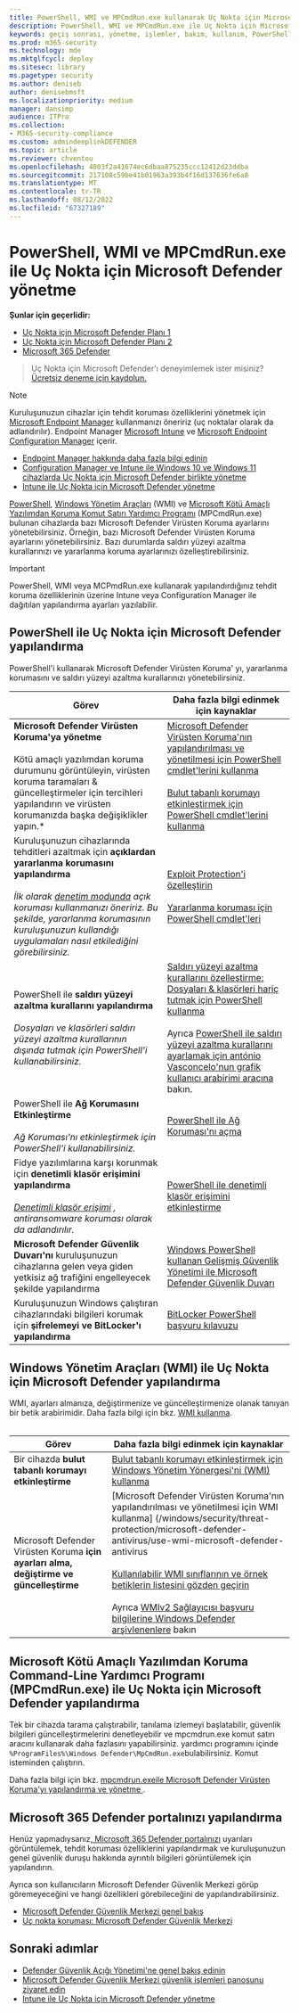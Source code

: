 ```yaml
---
title: PowerShell, WMI ve MPCmdRun.exe kullanarak Uç Nokta için Microsoft Defender yönetme
description: PowerShell, WMI ve MPCmdRun.exe ile Uç Nokta için Microsoft Defender yönetmeyi öğrenin
keywords: geçiş sonrası, yönetme, işlemler, bakım, kullanım, PowerShell, WMI, MPCmdRun.exe, Uç Nokta için Microsoft Defender, edr
ms.prod: m365-security
ms.technology: mde
ms.mktglfcycl: deploy
ms.sitesec: library
ms.pagetype: security
ms.author: deniseb
author: denisebmsft
ms.localizationpriority: medium
manager: dansimp
audience: ITPro
ms.collection:
- M365-security-compliance
ms.custom: admindeeplinkDEFENDER
ms.topic: article
ms.reviewer: chventou
ms.openlocfilehash: 4003f2a41674ec6dbaa875235ccc12412d23ddba
ms.sourcegitcommit: 217108c59be41b01963a393b4f16d137636fe6a8
ms.translationtype: MT
ms.contentlocale: tr-TR
ms.lasthandoff: 08/12/2022
ms.locfileid: "67327189"
---
```

# <a name="manage-microsoft-defender-for-endpoint-with-powershell-wmi-and-mpcmdrunexe"></a>PowerShell, WMI ve MPCmdRun.exe ile Uç Nokta için Microsoft Defender yönetme

**Şunlar için geçerlidir:**
- [Uç Nokta için Microsoft Defender Planı 1](https://go.microsoft.com/fwlink/?linkid=2154037)
- [Uç Nokta için Microsoft Defender Planı 2](https://go.microsoft.com/fwlink/?linkid=2154037)
- [Microsoft 365 Defender](https://go.microsoft.com/fwlink/?linkid=2118804)

> Uç Nokta için Microsoft Defender'ı deneyimlemek ister misiniz? [Ücretsiz deneme için kaydolun.](https://signup.microsoft.com/create-account/signup?products=7f379fee-c4f9-4278-b0a1-e4c8c2fcdf7e&ru=https://aka.ms/MDEp2OpenTrial?ocid=docs-wdatp-exposedapis-abovefoldlink)

> [!NOTE]
> Kuruluşunuzun cihazlar için tehdit koruması özelliklerini yönetmek için [Microsoft Endpoint Manager](/mem) kullanmanızı öneririz (uç noktalar olarak da adlandırılır). Endpoint Manager [Microsoft Intune](/mem/intune/fundamentals/what-is-intune) ve [Microsoft Endpoint Configuration Manager](/mem/configmgr/core/understand/introduction) içerir.
> - [Endpoint Manager hakkında daha fazla bilgi edinin](/mem/endpoint-manager-overview)
> - [Configuration Manager ve Intune ile Windows 10 ve Windows 11 cihazlarda Uç Nokta için Microsoft Defender birlikte yönetme](manage-mde-post-migration-intune.md)
> - [Intune ile Uç Nokta için Microsoft Defender yönetme](manage-mde-post-migration-intune.md)

[PowerShell](#configure-microsoft-defender-for-endpoint-with-powershell), [Windows Yönetim Araçları](#configure-microsoft-defender-for-endpoint-with-windows-management-instrumentation-wmi) (WMI) ve [Microsoft Kötü Amaçlı Yazılımdan Koruma Komut Satırı Yardımcı Programı](#configure-microsoft-defender-for-endpoint-with-microsoft-malware-protection-command-line-utility-mpcmdrunexe) (MPCmdRun.exe) bulunan cihazlarda bazı Microsoft Defender Virüsten Koruma ayarlarını yönetebilirsiniz. Örneğin, bazı Microsoft Defender Virüsten Koruma ayarlarını yönetebilirsiniz. Bazı durumlarda saldırı yüzeyi azaltma kurallarınızı ve yararlanma koruma ayarlarınızı özelleştirebilirsiniz.

> [!IMPORTANT]
> PowerShell, WMI veya MCPmdRun.exe kullanarak yapılandırdığınız tehdit koruma özelliklerinin üzerine Intune veya Configuration Manager ile dağıtılan yapılandırma ayarları yazılabilir.

## <a name="configure-microsoft-defender-for-endpoint-with-powershell"></a>PowerShell ile Uç Nokta için Microsoft Defender yapılandırma

PowerShell'i kullanarak Microsoft Defender Virüsten Koruma' yı, yararlanma korumasını ve saldırı yüzeyi azaltma kurallarınızı yönetebilirsiniz.

|Görev|Daha fazla bilgi edinmek için kaynaklar|
|---|---|
|**Microsoft Defender Virüsten Koruma'ya yönetme** <br/><br/> Kötü amaçlı yazılımdan koruma durumunu görüntüleyin, virüsten koruma taramaları & güncelleştirmeler için tercihleri yapılandırın ve virüsten korumanızda başka değişiklikler yapın.*|[Microsoft Defender Virüsten Koruma'nın yapılandırılması ve yönetilmesi için PowerShell cmdlet'lerini kullanma](/windows/security/threat-protection/microsoft-defender-antivirus/use-powershell-cmdlets-microsoft-defender-antivirus) <br/><br/> [Bulut tabanlı korumayı etkinleştirmek için PowerShell cmdlet'lerini kullanma](/windows/security/threat-protection/microsoft-defender-antivirus/enable-cloud-protection-microsoft-defender-antivirus#use-powershell-cmdlets-to-enable-cloud-delivered-protection)|
|Kuruluşunuzun cihazlarında tehditleri azaltmak için **açıklardan yararlanma korumasını yapılandırma** <br/><br/> *İlk olarak [denetim modunda](/microsoft-365/security/defender-endpoint/evaluate-exploit-protection#powershell) açık koruması kullanmanızı öneririz. Bu şekilde, yararlanma korumasının kuruluşunuzun kullandığı uygulamaları nasıl etkilediğini görebilirsiniz.*|[Exploit Protection'i özelleştirin](/microsoft-365/security/defender-endpoint/customize-exploit-protection) <br/><br/> [Yararlanma koruması için PowerShell cmdlet'leri](/microsoft-365/security/defender-endpoint/customize-exploit-protection#powershell-reference)|
|PowerShell ile **saldırı yüzeyi azaltma kurallarını yapılandırma** <br/><br/> *Dosyaları ve klasörleri saldırı yüzeyi azaltma kurallarının dışında tutmak için PowerShell'i kullanabilirsiniz.*|[Saldırı yüzeyi azaltma kurallarını özelleştirme: Dosyaları & klasörleri hariç tutmak için PowerShell kullanma](/microsoft-365/security/defender-endpoint/enable-attack-surface-reduction) <br/><br/> Ayrıca [PowerShell ile saldırı yüzeyi azaltma kurallarını ayarlamak için antónio Vasconcelo'nun grafik kullanıcı arabirimi aracına](https://github.com/anvascon/MDATP_PoSh_Scripts/tree/master/ASR%20GUI) bakın.|
|PowerShell ile **Ağ Korumasını Etkinleştirme** <br/><br/> *Ağ Koruması'nı etkinleştirmek için PowerShell'i kullanabilirsiniz.*|[PowerShell ile Ağ Koruması'nı açma](/microsoft-365/security/defender-endpoint/enable-network-protection#powershell)|
|Fidye yazılımlarına karşı korunmak için **denetimli klasör erişimini yapılandırma** <br/><br/> *[Denetimli klasör erişimi](/microsoft-365/security/defender-endpoint/controlled-folders) , antiransomware koruması olarak da adlandırılır.*|[PowerShell ile denetimli klasör erişimini etkinleştirme](/microsoft-365/security/defender-endpoint/enable-controlled-folders#powershell)|
|**Microsoft Defender Güvenlik Duvarı'nı** kuruluşunuzun cihazlarına gelen veya giden yetkisiz ağ trafiğini engelleyecek şekilde yapılandırma|[Windows PowerShell kullanan Gelişmiş Güvenlik Yönetimi ile Microsoft Defender Güvenlik Duvarı](/windows/security/threat-protection/windows-firewall/windows-firewall-with-advanced-security-administration-with-windows-powershell)|
|Kuruluşunuzun Windows çalıştıran cihazlarındaki bilgileri korumak için **şifrelemeyi ve BitLocker'ı yapılandırma**|[BitLocker PowerShell başvuru kılavuzu](/powershell/module/bitlocker/)|

## <a name="configure-microsoft-defender-for-endpoint-with-windows-management-instrumentation-wmi"></a>Windows Yönetim Araçları (WMI) ile Uç Nokta için Microsoft Defender yapılandırma

WMI, ayarları almanıza, değiştirmenize ve güncelleştirmenize olanak tanıyan bir betik arabirimidir. Daha fazla bilgi için bkz. [WMI kullanma](/windows/win32/wmisdk/using-wmi).<br/><br/>

|Görev|Daha fazla bilgi edinmek için kaynaklar|
|---|---|
|Bir cihazda **bulut tabanlı korumayı etkinleştirme**|[Bulut tabanlı korumayı etkinleştirmek için Windows Yönetim Yönergesi'ni (WMI) kullanma](/windows/security/threat-protection/microsoft-defender-antivirus/enable-cloud-protection-microsoft-defender-antivirus#use-windows-management-instruction-wmi-to-enable-cloud-delivered-protection)|
|Microsoft Defender Virüsten Koruma **için ayarları alma, değiştirme ve güncelleştirme**|[Microsoft Defender Virüsten Koruma'nın yapılandırılması ve yönetilmesi için WMI kullanma] (/windows/security/threat-protection/microsoft-defender-antivirus/use-wmi-microsoft-defender-antivirus <br/><br/> [Kullanılabilir WMI sınıflarının ve örnek betiklerin listesini gözden geçirin](/previous-versions/windows/desktop/defender/windows-defender-wmiv2-apis-portal) <br/><br/> Ayrıca [WMIv2 Sağlayıcısı başvuru bilgilerine Windows Defender arşivlenenlere](/previous-versions/windows/desktop/defender/windows-defender-wmiv2-apis-portal?redirectedfrom=MSDN) bakın|

## <a name="configure-microsoft-defender-for-endpoint-with-microsoft-malware-protection-command-line-utility-mpcmdrunexe"></a>Microsoft Kötü Amaçlı Yazılımdan Koruma Command-Line Yardımcı Programı (MPCmdRun.exe) ile Uç Nokta için Microsoft Defender yapılandırma

Tek bir cihazda tarama çalıştırabilir, tanılama izlemeyi başlatabilir, güvenlik bilgileri güncelleştirmelerini denetleyebilir ve mpcmdrun.exe komut satırı aracını kullanarak daha fazlasını yapabilirsiniz. yardımcı programını içinde `%ProgramFiles%\Windows Defender\MpCmdRun.exe`bulabilirsiniz. Komut isteminden çalıştırın.

Daha fazla bilgi için bkz. [mpcmdrun.exeile Microsoft Defender Virüsten Koruma'yı yapılandırma ve yönetme ](/windows/security/threat-protection/microsoft-defender-antivirus/command-line-arguments-microsoft-defender-antivirus).

## <a name="configure-your-microsoft-365-defender-portal"></a>Microsoft 365 Defender portalınızı yapılandırma

Henüz yapmadıysanız<a href="https://go.microsoft.com/fwlink/p/?linkid=2077139" target="_blank">, Microsoft 365 Defender portalınızı</a> uyarıları görüntülemek, tehdit koruması özelliklerini yapılandırmak ve kuruluşunuzun genel güvenlik duruşu hakkında ayrıntılı bilgileri görüntülemek için yapılandırın.

Ayrıca son kullanıcıların Microsoft Defender Güvenlik Merkezi görüp göremeyeceğini ve hangi özellikleri görebileceğini de yapılandırabilirsiniz.

- [Microsoft Defender Güvenlik Merkezi genel bakış](/microsoft-365/security/defender-endpoint/use)
- [Uç nokta koruması: Microsoft Defender Güvenlik Merkezi](/mem/intune/protect/endpoint-protection-windows-10#microsoft-defender-security-center)

## <a name="next-steps"></a>Sonraki adımlar

- [Defender Güvenlik Açığı Yönetimi'ne genel bakış edinin](/microsoft-365/security/defender-endpoint/next-gen-threat-and-vuln-mgt)
- [Microsoft Defender Güvenlik Merkezi güvenlik işlemleri panosunu ziyaret edin](/microsoft-365/security/defender-endpoint/security-operations-dashboard)
- [Intune ile Uç Nokta için Microsoft Defender yönetme](manage-mde-post-migration-intune.md)
